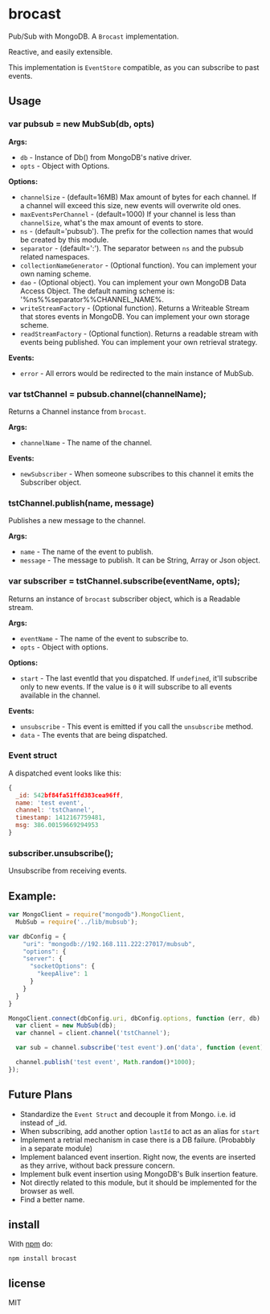 # brocast

Pub/Sub with MongoDB. A `Brocast` implementation.

Reactive, and easily extensible.

This implementation is `EventStore` compatible, as you can subscribe to past events.

## Usage

### var pubsub = new MubSub(db, opts)

**Args:**

*  `db` - Instance of Db() from MongoDB's native driver.
*  `opts` - Object with Options.

**Options:**

*  `channelSize` - (default=16MB) Max amount of bytes for each channel.
 If a channel will exceed this size, new events will overwrite old ones.
*  `maxEventsPerChannel` - (default=1000) If your channel is less than `channelSize`, what's the max amount of events
 to store.
*  `ns` - (default='pubsub'). The prefix for the collection names that would be created by this module.
*  `separator` - (default=':'). The separator between `ns` and the pubsub related namespaces.
*  `collectionNameGenerator` - (Optional function). You can implement your own naming scheme.
*  `dao` - (Optional object). You can implement your own MongoDB Data Access Object.
 The default naming scheme is: '%ns%%separator%%CHANNEL_NAME%.
*  `writeStreamFactory` - (Optional function). Returns a Writeable Stream that stores events in MongoDB.
 You can implement your own storage scheme.
*  `readStreamFactory` - (Optional function). Returns a readable stream with events being published. You can implement
 your own retrieval strategy.

**Events:**

*  `error` - All errors would be redirected to the main instance of MubSub.

### var tstChannel = pubsub.channel(channelName);

Returns a Channel instance from `brocast`.

**Args:**

*  `channelName` - The name of the channel.

**Events:**

*  `newSubscriber` - When someone subscribes to this channel it emits the Subscriber object.

### tstChannel.publish(name, message)

Publishes a new message to the channel.

**Args:**

*  `name` - The name of the event to publish.
*  `message` - The message to publish. It can be String, Array or Json object.

### var subscriber = tstChannel.subscribe(eventName, opts);

Returns an instance of `brocast` subscriber object, which is a Readable stream.

**Args:**

*  `eventName` - The name of the event to subscribe to.
*  `opts` - Object with options.

**Options:**

*  `start` - The last eventId that you dispatched. If `undefined`, it'll subscribe only to new events. If the
 value is `0` it will subscribe to all events available in the channel.

**Events:**

* `unsubscribe` - This event is emitted if you call the `unsubscribe` method.
* `data` - The events that are being dispatched.

### Event struct

A dispatched event looks like this:

```js
{
  _id: 542bf84fa51ffd383cea96ff,
  name: 'test event',
  channel: 'tstChannel',
  timestamp: 1412167759481,
  msg: 386.00159669294953
}
```

### subscriber.unsubscribe();

Unsubscribe from receiving events.

## Example:

```js
var MongoClient = require("mongodb").MongoClient,
  MubSub = require('../lib/mubsub');

var dbConfig = {
    "uri": "mongodb://192.168.111.222:27017/mubsub",
    "options": {
    "server": {
      "socketOptions": {
        "keepAlive": 1
      }
    }
  }
}

MongoClient.connect(dbConfig.uri, dbConfig.options, function (err, db) {
  var client = new MubSub(db);
  var channel = client.channel('tstChannel');

  var sub = channel.subscribe('test event').on('data', function (event) {console.log('received', event)})

  channel.publish('test event', Math.random()*1000);
});
```

## Future Plans

*  Standardize the `Event Struct` and decouple it from Mongo. i.e. id instead of _id.
*  When subscribing, add another option `lastId` to act as an alias for `start`
*  Implement a retrial mechanism in case there is a DB failure. (Probabbly in a separate module)
*  Implement balanced event insertion. Right now, the events are inserted as they arrive, without back pressure concern.
*  Implement bulk event insertion using MongoDB's Bulk insertion feature.
*  Not directly related to this module, but it should be implemented for the browser as well.
*  Find a better name.

## install

With [npm](https://npmjs.org) do:

```
npm install brocast
```

## license

MIT